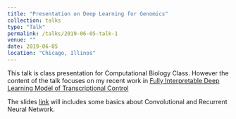 ```yaml
---
title: "Presentation on Deep Learning for Genomics"
collection: talks
type: "Talk"
permalink: /talks/2019-06-05-talk-1
venue: ""
date: 2019-06-05
location: "Chicago, Illinos"
---
```


This talk is class presentation for Computational Biology Class. However the content of the talk focuses on my recent work in [Fully Interpretable Deep Learning Model of Transcriptional Control](https://yiliu9090.github.io//publication/2019-05-23-Fully-Interpretable-Deep-Learning-Model-of-Transcriptional-Control)

The slides [link](https://yiliu9090.github.io/files/Presentation_of_Computational_Biology.pdf) will includes some basics about Convolutional and Recurrent Neural Network. 
